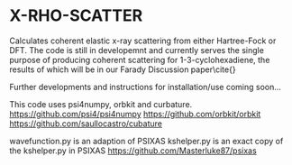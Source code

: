 # X-RHO-SCATTER

Calculates coherent elastic x-ray scattering from either Hartree-Fock or DFT. 
The code is still in developemnt and currently serves the single purpose of producing coherent scattering 
for 1-3-cyclohexadiene, the results of which will be in our Farady Discussion paper\cite{}

Further developments and instructions for installation/use coming soon...

This code uses psi4numpy, orbkit and curbature. 
https://github.com/psi4/psi4numpy
https://github.com/orbkit/orbkit
https://github.com/saullocastro/cubature

wavefunction.py is an adaption of PSIXAS
kshelper.py is an exact copy of the kshelper.py in PSIXAS
https://github.com/Masterluke87/psixas
